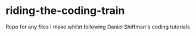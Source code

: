 # riding-the-coding-train
Repo for any files I make whilst following Daniel Shiffman's coding tutorials
